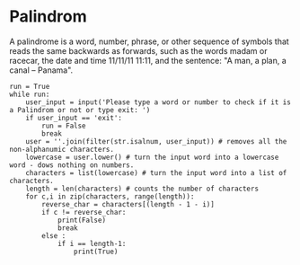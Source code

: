 # Palindrom
A palindrome is a word, number, phrase, or other sequence of symbols that reads the same backwards as forwards, such as the words madam or racecar, the date and time 11/11/11 11:11, and the sentence: "A man, a plan, a canal – Panama".

    run = True
    while run:
        user_input = input('Please type a word or number to check if it is a Palindrom or not or type exit: ')
        if user_input == 'exit':
            run = False
            break
        user = ''.join(filter(str.isalnum, user_input)) # removes all the non-alphanumic characters.
        lowercase = user.lower() # turn the input word into a lowercase word - dows nothing on numbers.
        characters = list(lowercase) # turn the input word into a list of characters.
        length = len(characters) # counts the number of characters
        for c,i in zip(characters, range(length)):
            reverse_char = characters[(length - 1 - i)]
            if c != reverse_char:
                print(False)
                break
            else :
                if i == length-1:
                    print(True)


